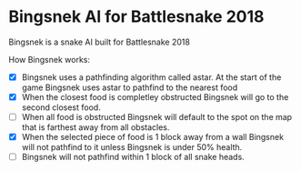 # Bingsnek AI for Battlesnake 2018
Bingsnek is a snake AI built for Battlesnake 2018

How Bingsnek works:
- [x] Bingsnek uses a pathfinding algorithm called astar. At the start of the game Bingsnek uses astar to pathfind to the nearest food
- [x] When the closest food is completley obstructed Bingsnek will go to the second closest food.
- [ ] When all food is obstructed Bingsnek will default to the spot on the map that is farthest away from all obstacles.
- [x] When the selected piece of food is 1 block away from a wall Bingsnek will not pathfind to it unless Bingsnek is under 50% health.
- [ ] Bingsnek will not pathfind within 1 block of all snake heads.
